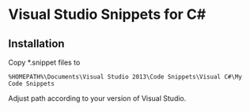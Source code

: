 Visual Studio Snippets for C#
=============================

Installation
------------

Copy *.snippet files to
```
%HOMEPATH%\Documents\Visual Studio 2013\Code Snippets\Visual C#\My Code Snippets
```
Adjust path according to your version of Visual Studio.
